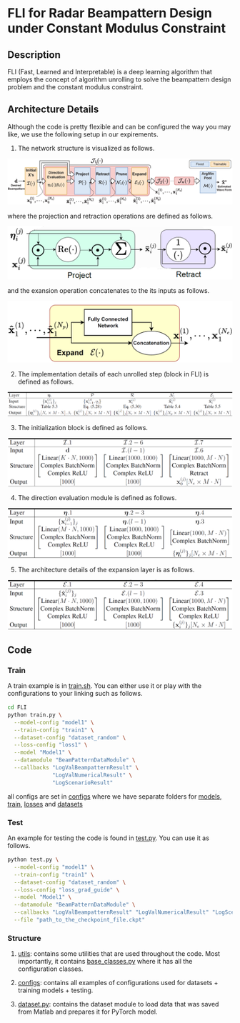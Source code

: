 # FLI for Radar Beampattern Design under Constant Modulus Constraint


## Description

FLI (Fast, Learned and Interpretable) is a deep learning algorithm that employs the concept of algorithm unrolling to solve the beampattern design problem and the constant modulus constraint.


## Architecture Details

Although the code is pretty flexible and can be configured the way you may like, we use the following setup in our expirements.


1. The network structure is visualized as follows.

![Architecture](imgs/fli.png)

where the projection and retraction operations are defined as follows.

![project_and_retract](imgs/project_retract_visualize.png)

and the exansion operation concatenates to the its inputs as follows.

![expand](imgs/expand_visualization.png)


2. The implementation details of each unrolled step (block in FLI) is defined as follows.

![details](imgs/unrolled_step.png)


3. The initialization block is defined as follows.

![initialize](imgs/initialize.png)


4. The direction evaluation module is defined as follows.

![direction](imgs/direction.png)


5. The architecture details of the expansion layer is as follows.

![expand](imgs/expand.png)


## Code 

### Train

A train example is in [train.sh](FLI/train.sh). You can either use it or play with the configurations to your linking such as follows.
```sh
cd FLI
python train.py \
  --model-config "model1" \
  --train-config "train1" \
  --dataset-config "dataset_random" \
  --loss-config "loss1" \
  --model "Model1" \
  --datamodule "BeamPatternDataModule" \
  --callbacks "LogValBeampatternResult" \
              "LogValNumericalResult" \
              "LogScenarioResult"
```

all configs are set in [configs](FLI/configs) where we have separate folders for [models](FLI/configs/models/), [train](FLI/configs/train/), [losses](FLI/configs/losses/) and [datasets](FLI/configs/datasets/)

### Test


An example for testing the code is found in [test.py](FLI/test.py). You can use it as follows.
```sh
python test.py \
  --model-config "model1" \
  --train-config "train1" \
  --dataset-config "dataset_random" \
  --loss-config "loss_grad_guide" \
  --model "Model1" \
  --datamodule "BeamPatternDataModule" \
  --callbacks "LogValBeampatternResult" "LogValNumericalResult" "LogScenarioResult" \
  --file "path_to_the_checkpoint_file.ckpt"
```


### Structure

1. [utils](FLI/utils): contains some utilities that are used throughout the code.
Most importantly, it contains [base_classes.py](FLI/utils/base_classes.py) where it has all the configuration classes.

2. [configs](FLI/configs): contains all examples of configurations used for datasets + training models + testing.

3. [dataset.py](FLI/datasets/base_dataset.py): contains the dataset module to load data that was saved from Matlab and prepares it for PyTorch model.


